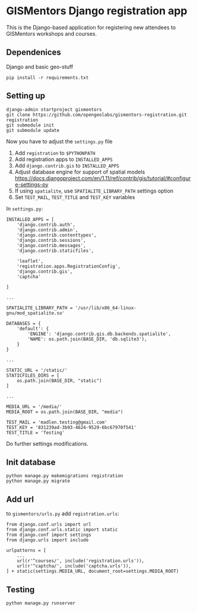 # GISMentors Django registration app

This is the Django-based application for registering new attendees to GISMentors
workshops and courses.

## Dependenices

Django and basic geo-stuff

```
pip install -r requirements.txt
```

## Setting up

```
django-admin startproject gismentors
git clone https://github.com/opengeolabs/gismentors-registration.git registration
git submodule init
git submodule update
```

Now you have to adjust the `settings.py` file

1. Add `registration` to `$PYTHONPATH`
2. Add registration apps to `INSTALLED_APPS`
3. Add `django.contrib.gis` to `INSTALLED_APPS`
4. Adjust database engine for support of spatial models https://docs.djangoproject.com/en/1.11/ref/contrib/gis/tutorial/#configure-settings-py
5. If using `spatialite`, use `SPATIALITE_LIBRARY_PATH` settings option
6. Set `TEST_MAIL`, `TEST_TITLE` and `TEST_KEY` variables

In `settings.py`:

```
INSTALLED_APPS = [
    'django.contrib.auth',
    'django.contrib.admin',
    'django.contrib.contenttypes',
    'django.contrib.sessions',
    'django.contrib.messages',
    'django.contrib.staticfiles',

    'leaflet',
    'registration.apps.RegistrationConfig',
    'django.contrib.gis',
    'captcha'

]

...

SPATIALITE_LIBRARY_PATH = '/usr/lib/x86_64-linux-gnu/mod_spatialite.so'

DATABASES = {
    'default': {
        'ENGINE': 'django.contrib.gis.db.backends.spatialite',
        'NAME': os.path.join(BASE_DIR, 'db.sqlite3'),
    }
}

...

STATIC_URL = '/static/'
STATICFILES_DIRS = [
    os.path.join(BASE_DIR, "static")
]

...

MEDIA_URL = '/media/'
MEDIA_ROOT = os.path.join(BASE_DIR, "media")

```

```
TEST_MAIL = 'madlen.testing@gmail.com'
TEST_KEY = '831239ad-3b93-4624-9529-6bc67970f541'
TEST_TITLE = 'Testing'
```

Do further settings modifications.

## Init database

```
python manage.py makemigrations registration
python manage.py migrate
```

## Add url

to `gismentors/urls.py` add `registration.urls`:

```
from django.conf.urls import url
from django.conf.urls.static import static
from django.conf import settings
from django.urls import include

urlpatterns = [
    ...
    url(r'^courses/', include('registration.urls')),
    url(r'^captcha/', include('captcha.urls')),
] + static(settings.MEDIA_URL, document_root=settings.MEDIA_ROOT)
```

## Testing

```
python manage.py runserver
```
